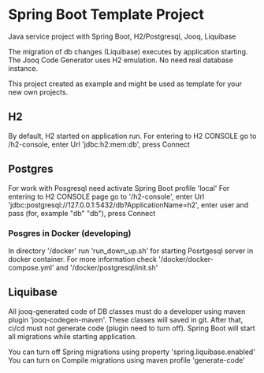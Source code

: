 # Spring Boot Template Project

Java service project with Spring Boot, H2/Postgresql, Jooq, Liquibase

The migration of db changes (Liquibase) executes by application starting. The Jooq Code Generator uses H2 emulation. No
need real database instance.

This project created as example and might be used as template for your new own projects.

## H2

By default, H2 started on application run. For entering to H2 CONSOLE go to /h2-console, enter Url 'jdbc:h2:mem:db',
press Connect

## Postgres

For work with Posgresql need activate Spring Boot profile 'local' For entering to H2 CONSOLE page go to '/h2-console',
enter Url 'jdbc:postgresql://127.0.0.1:5432/db?ApplicationName=h2', enter user and pass (for, example "db" "db"), press
Connect

### Posgres in Docker (developing)

In directory '/docker' run 'run_down_up.sh' for starting Posrtgesql server in docker container. For more information
check '/docker/docker-compose.yml' and '/docker/postgresql/init.sh'

## Liquibase

All jooq-generated code of DB classes must do a developer using maven plugin 'jooq-codegen-maven'. These classes will
saved in git. After that, ci/cd must not generate code (plugin need to turn off). Spring Boot will start all migrations
while starting application.

You can turn off Spring migrations using property 'spring.liquibase.enabled'
You can turn on Compile migrations using maven profile 'generate-code'
